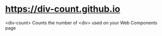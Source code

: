 # https://div-count.github.io
&lt;div-count> Counts the number of &lt;div> used on your Web Components page

